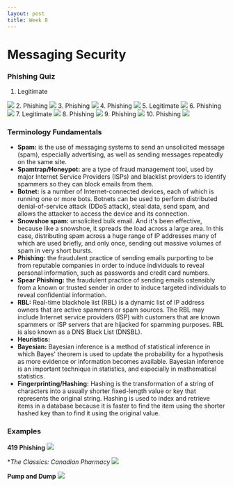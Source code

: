 ```yaml
---
layout: post
title: Week 8
---
```

# Messaging Security
### Phishing Quiz
1. Legitimate
<img src= "https://raw.githubusercontent.com/viscovin/viscovin.github.io/master/images/phishQ1.JPG">
2. Phishing 
<img src= "https://raw.githubusercontent.com/viscovin/viscovin.github.io/master/images/phishQ2.JPG">
3. Phishing
<img src= "https://raw.githubusercontent.com/viscovin/viscovin.github.io/master/images/phishQ3.JPG">
4. Phishing
<img src= "https://raw.githubusercontent.com/viscovin/viscovin.github.io/master/images/phishQ4.JPG">
5. Legitimate
<img src= "https://raw.githubusercontent.com/viscovin/viscovin.github.io/master/images/phishQ5.JPG">
6. Phishing
<img src= "https://raw.githubusercontent.com/viscovin/viscovin.github.io/master/images/phishQ6.JPG">
7. Legitimate
<img src= "https://raw.githubusercontent.com/viscovin/viscovin.github.io/master/images/phishQ7.JPG">
8. Phishing
<img src= "https://raw.githubusercontent.com/viscovin/viscovin.github.io/master/images/phishQ8.JPG">
9. Phishing
<img src= "https://raw.githubusercontent.com/viscovin/viscovin.github.io/master/images/phishQ9.JPG">
10. Phishing
<img src= "https://raw.githubusercontent.com/viscovin/viscovin.github.io/master/images/phishQ10.JPG">

### Terminology Fundamentals
- **Spam:** is the use of messaging systems to send an unsolicited message (spam), especially advertising, as well as sending messages repeatedly on the same site.
- **Spamtrap/Honeypot:** are a type of fraud management tool, used by major Internet Service Providers (ISPs) and blacklist providers to identify spammers so they can block emails from them. 
- **Botnet:** is a number of Internet-connected devices, each of which is running one or more bots. Botnets can be used to perform distributed denial-of-service attack (DDoS attack), steal data, send spam, and allows the attacker to access the device and its connection. 
- **Snowshoe spam:** unsolicited bulk email. And it's been effective, because like a snowshoe, it spreads the load across a large area. In this case, distributing spam across a huge range of IP addresses many of which are used briefly, and only once, sending out massive volumes of spam in very short bursts.
- **Phishing:** the fraudulent practice of sending emails purporting to be from reputable companies in order to induce individuals to reveal personal information, such as passwords and credit card numbers. 
- **Spear Phishing:** the fraudulent practice of sending emails ostensibly from a known or trusted sender in order to induce targeted individuals to reveal confidential information. 
- **RBL:** Real-time blackhole list (RBL) is a dynamic list of IP address owners that are active spammers or spam sources. The RBL may include Internet service providers (ISP) with customers that are known spammers or ISP servers that are hijacked for spamming purposes. RBL is also known as a DNS Black List (DNSBL).
- **Heuristics:** 
- **Bayesian:** Bayesian inference is a method of statistical inference in which Bayes' theorem is used to update the probability for a hypothesis as more evidence or information becomes available. Bayesian inference is an important technique in statistics, and especially in mathematical statistics.
- **Fingerprinting/Hashing:** Hashing is the transformation of a string of characters into a usually shorter fixed-length value or key that represents the original string. Hashing is used to index and retrieve items in a database because it is faster to find the item using the shorter hashed key than to find it using the original value.

### Examples
**419 Phishing**
<img src= "https://raw.githubusercontent.com/viscovin/viscovin.github.io/master/images/419.JPG">

**The Classics: Canadian Pharmacy*
<img src= "https://raw.githubusercontent.com/viscovin/viscovin.github.io/master/images/cdn.JPG">

**Pump and Dump**
<img src= "https://raw.githubusercontent.com/viscovin/viscovin.github.io/master/images/pnd.JPG">


